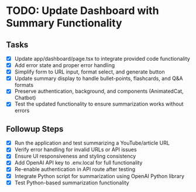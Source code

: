 # TODO: Update Dashboard with Summary Functionality

## Tasks
- [x] Update app/dashboard/page.tsx to integrate provided code functionality
- [x] Add error state and proper error handling
- [x] Simplify form to URL input, format select, and generate button
- [x] Update summary display to handle bullet-points, flashcards, and Q&A formats
- [x] Preserve authentication, background, and components (AnimatedCat, Chatbot)
- [x] Test the updated functionality to ensure summarization works without errors

## Followup Steps
- [x] Run the application and test summarizing a YouTube/article URL
- [x] Verify error handling for invalid URLs or API issues
- [x] Ensure UI responsiveness and styling consistency
- [x] Add OpenAI API key to .env.local for full functionality
- [x] Re-enable authentication in API route after testing
- [x] Integrate Python script for summarization using OpenAI Python library
- [x] Test Python-based summarization functionality
